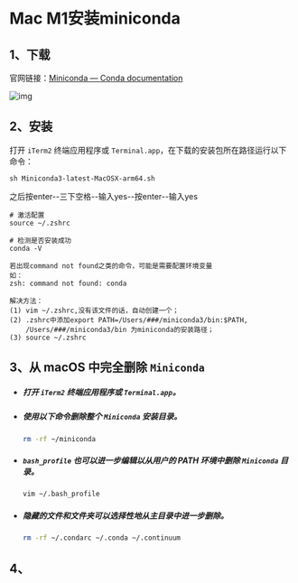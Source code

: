 # Mac M1安装miniconda

## 1、下载

官网链接：[Miniconda — Conda documentation](https://docs.conda.io/en/latest/miniconda.html#system-requirements)

![img](https://github.com/shuailuo2021/mac_M1_configure/figures/miniconda_macos_installer.png)

## 2、安装

打开 `iTerm2` 终端应用程序或 `Terminal.app`，在下载的安装包所在路径运行以下命令：

```
sh Miniconda3-latest-MacOSX-arm64.sh
```

之后按enter--三下空格--输入yes--按enter--输入yes

```
# 激活配置
source ~/.zshrc
```

```
# 检测是否安装成功
conda -V
```

```
若出现command not found之类的命令，可能是需要配置环境变量
如：
zsh: command not found: conda

解决方法：
(1) vim ~/.zshrc,没有该文件的话，自动创建一个；
(2) .zshrc中添加export PATH=/Users/###/miniconda3/bin:$PATH,
    /Users/###/miniconda3/bin 为miniconda的安装路径；
(3) source ~/.zshrc
```



## 3、从 macOS 中完全删除 `Miniconda`

- ##### 打开 `iTerm2` 终端应用程序或 `Terminal.app`。

- ##### 使用以下命令删除整个 `Miniconda` 安装目录。

  ```bash
  rm -rf ~/miniconda
  ```

- ##### `bash_profile` 也可以进一步编辑以从用户的 PATH 环境中删除 `Miniconda` 目录。

  ```bash
  vim ~/.bash_profile
  ```

- ##### 隐藏的文件和文件夹可以选择性地从主目录中进一步删除。

  ```bash
  rm -rf ~/.condarc ~/.conda ~/.continuum
  ```



## 4、
